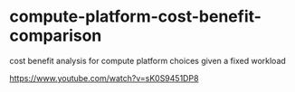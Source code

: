 # compute-platform-cost-benefit-comparison

cost benefit analysis for compute platform choices given a fixed workload

https://www.youtube.com/watch?v=sK0S9451DP8
